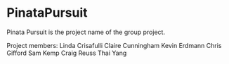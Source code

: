 PinataPursuit
=============
Pinata Pursuit is the project name of the group project.

Project members:
Linda Crisafulli
Claire Cunningham
Kevin Erdmann
Chris Gifford
Sam Kemp
Craig Reuss
Thai Yang

